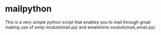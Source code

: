 # mailpython
This is a very simple python script that enables you to mail through gmail making use of smtp module(mail.py) and emailmime module(mail_email.py).

